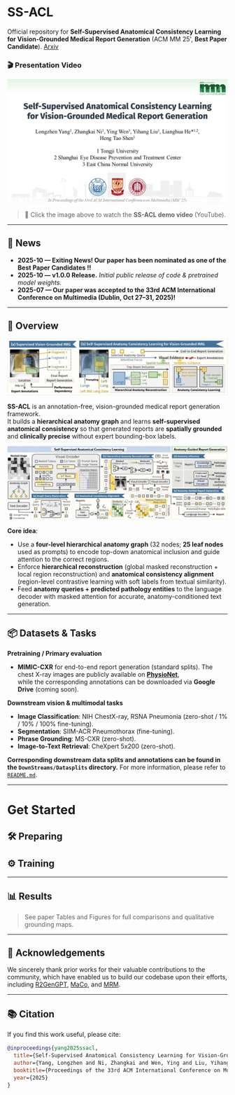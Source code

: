 # SS-ACL

Official repository for **Self-Supervised Anatomical Consistency Learning for Vision-Grounded Medical Report Generation** (ACM MM 25', **Best Paper Candidate**). [Arxiv](https://arxiv.org/abs/2509.25963)

### 🎬 Presentation Video

<p align="center">
  <a href="https://www.youtube.com/watch?v=yADSjDHzuwI" target="_blank">
    <img src="figures/SS-ACL_MM25_MPV.jpg" alt="SS-ACL Demo">
  </a>
</p>

> 🎥 Click the image above to watch the **SS-ACL demo video** (YouTube).

---

## 📰 News

- **2025-10 — Exiting News! Our paper has been nominated as one of the Best Paper Candidates !!**
- **2025-10 — v1.0.0 Release.** _Initial public release of code & pretrained model weights._
- **2025-07 — Our paper was accepted to the 33rd ACM International Conference on Multimedia (Dublin, Oct 27–31, 2025)!**

---

## 🧠 Overview

<p align="center">
  <img src="figures/teaser.jpg" alt="SS-ACL framework overview">
</p>

**SS-ACL** is an annotation-free, vision-grounded medical report generation framework.  
It builds a **hierarchical anatomy graph** and learns **self-supervised anatomical consistency** so that generated reports are **spatially grounded** and **clinically precise** without expert bounding-box labels.

<p align="center">
  <img src="figures/model.jpg" alt="model architecture">
</p>

**Core idea**:
- Use a **four-level hierarchical anatomy graph** (32 nodes; **25 leaf nodes** used as prompts) to encode top-down anatomical inclusion and guide attention to the correct regions.
- Enforce **hierarchical reconstruction** (global masked reconstruction + local region reconstruction) and **anatomical consistency alignment** (region-level contrastive learning with soft labels from textual similarity).
- Feed **anatomy queries + predicted pathology entities** to the language decoder with masked attention for accurate, anatomy-conditioned text generation.

---

## 📦 Datasets & Tasks

**Pretraining / Primary evaluation**
- **MIMIC-CXR** for end-to-end report generation (standard splits). The chest X-ray images are publicly available on [**PhysioNet**](https://physionet.org/content/mimic-cxr/2.0.0/),  
while the corresponding annotations can be downloaded via **Google Drive** (coming soon).

**Downstream vision & multimodal tasks**
- **Image Classification**: NIH ChestX-ray, RSNA Pneumonia (zero-shot / 1% / 10% / 100% fine-tuning).
- **Segmentation**: SIIM-ACR Pneumothorax (fine-tuning).
- **Phrase Grounding**: MS-CXR (zero-shot).
- **Image-to-Text Retrieval**: CheXpert 5x200 (zero-shot).

**Corresponding downstream data splits and annotations can be found in the `DownStreams/Datasplits` directory.** For more information, please refer to [`README.md`](DownStreams/Datasplits/READ_ME.md).

---

# Get Started

## 🛠️ Preparing

## ⚙️ Training


---

## 📊 Results



> See paper Tables and Figures for full comparisons and qualitative grounding maps.

---

## 🙏 Acknowledgements

We sincerely thank prior works for their valuable contributions to the community, which have enabled us to build our codebase upon their efforts, including [R2GenGPT](https://github.com/wang-zhanyu/R2GenGPT), [MaCo](https://github.com/SZUHvern/MaCo), and [MRM](https://github.com/RL4M/MRM-pytorch).

---

## 📚 Citation

If you find this work useful, please cite:

```bibtex
@inproceedings{yang2025ssacl,
  title={Self-Supervised Anatomical Consistency Learning for Vision-Grounded Medical Report Generation},
  author={Yang, Longzhen and Ni, Zhangkai and Wen, Ying and Liu, Yihang and He, Lianghua and Shen, Heng Tao},
  booktitle={Proceedings of the 33rd ACM International Conference on Multimedia},
  year={2025}
}

